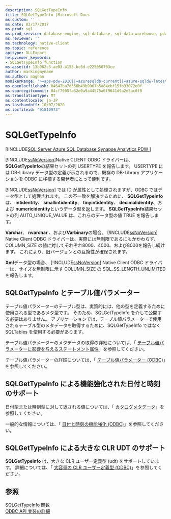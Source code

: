 ```yaml
---
description: SQLGetTypeInfo
title: SQLGetTypeInfo |Microsoft Docs
ms.custom: ''
ms.date: 03/17/2017
ms.prod: sql
ms.prod_service: database-engine, sql-database, sql-data-warehouse, pdw
ms.reviewer: ''
ms.technology: native-client
ms.topic: reference
apitype: DLLExport
helpviewer_keywords:
- SQLGetTypeInfo function
ms.assetid: 13b982c3-ae03-4155-bc0d-e225050703ce
author: markingmyname
ms.author: maghan
monikerRange: '>=aps-pdw-2016||=azuresqldb-current||=azure-sqldw-latest||>=sql-server-2016||=sqlallproducts-allversions||>=sql-server-linux-2017||=azuresqldb-mi-current'
ms.openlocfilehash: 04647ba7d356b49b9967b5a84ebf15fb33072e0f
ms.sourcegitcommit: 04cf7905fa32e0a9a44575a6f9641d9a2e5ac0f8
ms.translationtype: MT
ms.contentlocale: ja-JP
ms.lasthandoff: 10/07/2020
ms.locfileid: "91810973"
---
```

# <a name="sqlgettypeinfo"></a>SQLGetTypeInfo
[!INCLUDE[SQL Server Azure SQL Database Synapse Analytics PDW ](../../includes/applies-to-version/sql-asdb-asdbmi-asa-pdw.md)]

  [!INCLUDE[ssNoVersion](../../includes/ssnoversion-md.md)]Native CLIENT ODBC ドライバーは、 **SQLGetTypeInfo**の結果セットの列 USERTYPE を報告します。 USERTYPE には DB-Library データ型の定義が示されるので、既存の DB-Library アプリケーションを ODBC に移植する開発者にとって便利です。  
  
 [!INCLUDE[ssNoVersion](../../includes/ssnoversion-md.md)] では ID が属性として処理されますが、ODBC ではデータ型として処理されます。 この不一致を解決するために、 **SQLGetTypeInfo** は、 **intidentity**、 **smallintidentity**、 **tinyintidentity**、 **decimalidentity**、および **numericidentity**というデータ型を返します。 **SQLGetTypeInfo**結果セットの列 AUTO_UNIQUE_VALUE は、これらのデータ型の値 TRUE を報告します。  
  
 **Varchar**、 **nvarchar** 、および**Varbinary**の場合、 [!INCLUDE[ssNoVersion](../../includes/ssnoversion-md.md)] Native Client ODBC ドライバーは、実際には無制限であるにもかかわらず、COLUMN_SIZE の値に対してそれぞれ8000、4000、および8000を報告し続けます。 これにより、旧バージョンとの互換性が確保されます。  
  
 **Xml**データ型の場合、 [!INCLUDE[ssNoVersion](../../includes/ssnoversion-md.md)] Native Client ODBC ドライバーは、サイズを無制限に示す COLUMN_SIZE の SQL_SS_LENGTH_UNLIMITED を報告します。  
  
## <a name="sqlgettypeinfo-and-table-valued-parameters"></a>SQLGetTypeInfo とテーブル値パラメーター  
 テーブル値パラメーターのテーブル型は、実質的には、他の型を定義するために使用される型であるメタ型です。 そのため、SQLGetTypeInfo を介して公開する必要はありません。 アプリケーションでは、テーブル値パラメーターで使用されるテーブル型のメタデータを取得するために、SQLGetTypeInfo ではなく SQLTables を使用する必要があります。  
  
 テーブル値パラメーターのメタデータの取得の詳細については、「 [テーブル値パラメーターに影響を与えるステートメント属性](../../relational-databases/native-client-odbc-table-valued-parameters/statement-attributes-that-affect-table-valued-parameters.md)」を参照してください。  
  
 テーブル値パラメーターの詳細については、「 [テーブル値パラメーター &#40;ODBC&#41;](../../relational-databases/native-client-odbc-table-valued-parameters/table-valued-parameters-odbc.md)」を参照してください。  
  
## <a name="sqlgettypeinfo-support-for-enhanced-date-and-time-features"></a>SQLGetTypeInfo による機能強化された日付と時刻のサポート  
 日付型または時刻型に対して返される値については、「 [カタログメタデータ](../../relational-databases/native-client-odbc-date-time/metadata-catalog.md)」を参照してください。  
  
 一般的な情報については、「 [日付と時刻の機能強化 &#40;ODBC&#41;](../../relational-databases/native-client-odbc-date-time/date-and-time-improvements-odbc.md)」を参照してください。  
  
## <a name="sqlgettypeinfo-support-for-large-clr-udts"></a>SQLGetTypeInfo による大きな CLR UDT のサポート  
 **SQLGetTypeInfo** は、大きな CLR ユーザー定義型 (udt) をサポートしています。 詳細については、「 [大容量の CLR ユーザー定義型 &#40;ODBC&#41;](../../relational-databases/native-client/odbc/large-clr-user-defined-types-odbc.md)」を参照してください。  
  
## <a name="see-also"></a>参照  
 [SQLGetTypeInfo 関数](../../odbc/reference/syntax/sqlgettypeinfo-function.md)   
 [ODBC API 実装の詳細](../../relational-databases/native-client-odbc-api/odbc-api-implementation-details.md)  
  
